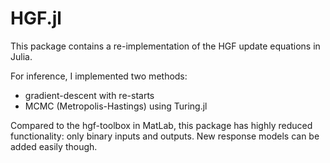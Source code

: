 
# HGF.jl

This package contains a re-implementation of the HGF update equations in Julia.

For inference, I implemented two methods:
* gradient-descent with re-starts
* MCMC (Metropolis-Hastings) using Turing.jl

Compared to the hgf-toolbox in MatLab, this package has highly reduced
functionality: only binary inputs and outputs. New response models can be added
easily though.


